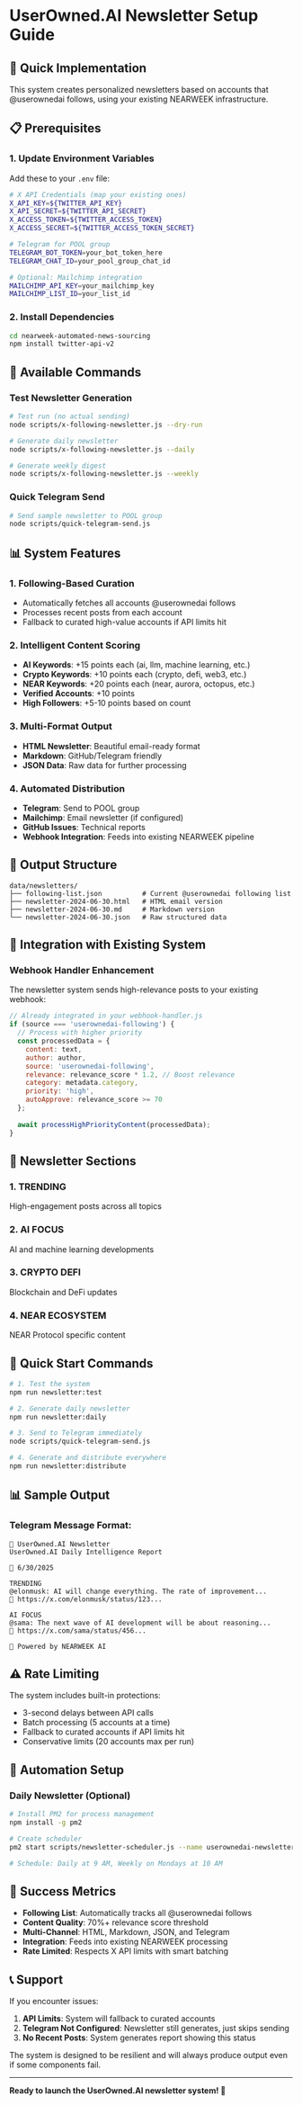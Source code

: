 # UserOwned.AI Newsletter Setup Guide

## 🚀 Quick Implementation

This system creates personalized newsletters based on accounts that @userownedai follows, using your existing NEARWEEK infrastructure.

## 📋 Prerequisites

### 1. Update Environment Variables
Add these to your `.env` file:

```bash
# X API Credentials (map your existing ones)
X_API_KEY=${TWITTER_API_KEY}
X_API_SECRET=${TWITTER_API_SECRET}
X_ACCESS_TOKEN=${TWITTER_ACCESS_TOKEN}
X_ACCESS_SECRET=${TWITTER_ACCESS_TOKEN_SECRET}

# Telegram for POOL group
TELEGRAM_BOT_TOKEN=your_bot_token_here
TELEGRAM_CHAT_ID=your_pool_group_chat_id

# Optional: Mailchimp integration
MAILCHIMP_API_KEY=your_mailchimp_key
MAILCHIMP_LIST_ID=your_list_id
```

### 2. Install Dependencies
```bash
cd nearweek-automated-news-sourcing
npm install twitter-api-v2
```

## 🎯 Available Commands

### Test Newsletter Generation
```bash
# Test run (no actual sending)
node scripts/x-following-newsletter.js --dry-run

# Generate daily newsletter
node scripts/x-following-newsletter.js --daily

# Generate weekly digest  
node scripts/x-following-newsletter.js --weekly
```

### Quick Telegram Send
```bash
# Send sample newsletter to POOL group
node scripts/quick-telegram-send.js
```

## 📊 System Features

### 1. Following-Based Curation
- Automatically fetches all accounts @userownedai follows
- Processes recent posts from each account
- Fallback to curated high-value accounts if API limits hit

### 2. Intelligent Content Scoring
- **AI Keywords**: +15 points each (ai, llm, machine learning, etc.)
- **Crypto Keywords**: +10 points each (crypto, defi, web3, etc.)
- **NEAR Keywords**: +20 points each (near, aurora, octopus, etc.)
- **Verified Accounts**: +10 points
- **High Followers**: +5-10 points based on count

### 3. Multi-Format Output
- **HTML Newsletter**: Beautiful email-ready format
- **Markdown**: GitHub/Telegram friendly
- **JSON Data**: Raw data for further processing

### 4. Automated Distribution
- **Telegram**: Send to POOL group
- **Mailchimp**: Email newsletter (if configured)
- **GitHub Issues**: Technical reports
- **Webhook Integration**: Feeds into existing NEARWEEK pipeline

## 📁 Output Structure

```
data/newsletters/
├── following-list.json          # Current @userownedai following list
├── newsletter-2024-06-30.html   # HTML email version
├── newsletter-2024-06-30.md     # Markdown version
└── newsletter-2024-06-30.json   # Raw structured data
```

## 🔧 Integration with Existing System

### Webhook Handler Enhancement
The newsletter system sends high-relevance posts to your existing webhook:

```javascript
// Already integrated in your webhook-handler.js
if (source === 'userownedai-following') {
  // Process with higher priority
  const processedData = {
    content: text,
    author: author,
    source: 'userownedai-following',
    relevance: relevance_score * 1.2, // Boost relevance
    category: metadata.category,
    priority: 'high',
    autoApprove: relevance_score >= 70
  };
  
  await processHighPriorityContent(processedData);
}
```

## 📅 Newsletter Sections

### 1. TRENDING
High-engagement posts across all topics

### 2. AI FOCUS  
AI and machine learning developments

### 3. CRYPTO DEFI
Blockchain and DeFi updates

### 4. NEAR ECOSYSTEM
NEAR Protocol specific content

## 🚀 Quick Start Commands

```bash
# 1. Test the system
npm run newsletter:test

# 2. Generate daily newsletter
npm run newsletter:daily

# 3. Send to Telegram immediately
node scripts/quick-telegram-send.js

# 4. Generate and distribute everywhere
npm run newsletter:distribute
```

## 📊 Sample Output

### Telegram Message Format:
```
🚀 UserOwned.AI Newsletter
UserOwned.AI Daily Intelligence Report

📅 6/30/2025

TRENDING
@elonmusk: AI will change everything. The rate of improvement...
🔗 https://x.com/elonmusk/status/123...

AI FOCUS  
@sama: The next wave of AI development will be about reasoning...
🔗 https://x.com/sama/status/456...

🤖 Powered by NEARWEEK AI
```

## ⚠️ Rate Limiting

The system includes built-in protections:
- 3-second delays between API calls
- Batch processing (5 accounts at a time)
- Fallback to curated accounts if API limits hit
- Conservative limits (20 accounts max per run)

## 🔄 Automation Setup

### Daily Newsletter (Optional)
```bash
# Install PM2 for process management
npm install -g pm2

# Create scheduler
pm2 start scripts/newsletter-scheduler.js --name userownedai-newsletter

# Schedule: Daily at 9 AM, Weekly on Mondays at 10 AM
```

## 🎯 Success Metrics

- **Following List**: Automatically tracks all @userownedai follows
- **Content Quality**: 70%+ relevance score threshold
- **Multi-Channel**: HTML, Markdown, JSON, and Telegram
- **Integration**: Feeds into existing NEARWEEK processing
- **Rate Limited**: Respects X API limits with smart batching

## 📞 Support

If you encounter issues:

1. **API Limits**: System will fallback to curated accounts
2. **Telegram Not Configured**: Newsletter still generates, just skips sending
3. **No Recent Posts**: System generates report showing this status

The system is designed to be resilient and will always produce output even if some components fail.

---

**Ready to launch the UserOwned.AI newsletter system! 🚀**